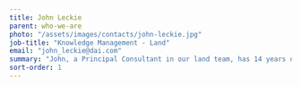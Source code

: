 ```yaml
---
title: John Leckie
parent: who-we-are
photo: "/assets/images/contacts/john-leckie.jpg"
job-title: "Knowledge Management - Land"
email: "john_leckie@dai.com"
summary: "John, a Principal Consultant in our land team, has 14 years of international project experience in the land, natural resources, and environment sectors in Europe, Africa, Central and Southeast Asia, and South America. During this time he has worked for a diverse range of clients, including the U.K. Department for International Development, the Millennium Challenge Corporation, the U.S. Agency for International Development, the European Commission, the Pan American Health Organization, the Food and Agriculture Organization, UNHCR, the U.K. Department for Environment, Food and Rural Affairs, and various nonprofits."
sort-order: 1
---
```

